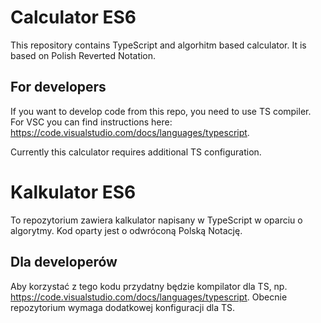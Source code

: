 # Calculator ES6

This repository contains TypeScript and algorhitm based calculator. It is based on Polish Reverted Notation.

## For developers

If you want to develop code from this repo, you need to use TS compiler. For VSC you can find instructions here: https://code.visualstudio.com/docs/languages/typescript.

Currently this calculator requires additional TS configuration.

# Kalkulator ES6

To repozytorium zawiera kalkulator napisany w TypeScript w oparciu o algorytmy. Kod oparty jest o odwróconą Polską Notację.

## Dla developerów

Aby korzystać z tego kodu przydatny będzie kompilator dla TS, np. https://code.visualstudio.com/docs/languages/typescript. Obecnie repozytorium wymaga dodatkowej konfiguracji dla TS.
